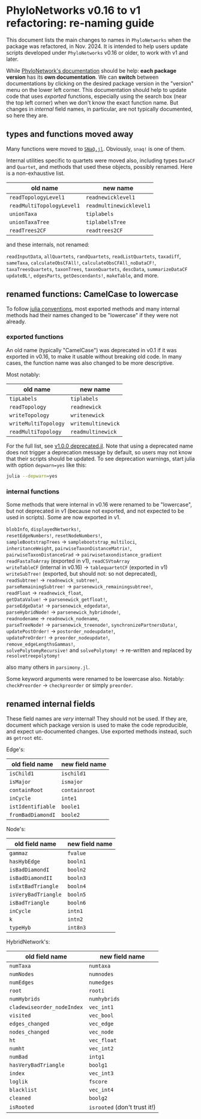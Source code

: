 # PhyloNetworks v0.16 to v1 refactoring: re-naming guide

This document lists the main changes to names in `PhyloNetworks` when
the package was refactored, in Nov. 2024.
It is intended to help users update scripts developed under `PhyloNetworks`
v0.16 or older, to work with v1 and later.

While [PhyloNetwork's documentation](https://juliaphylo.github.io/PhyloNetworks.jl/stable/)
should be help: **each package version** has its **own documentation**.
We can **switch** between documentations by clicking on the desired package version
in the "version" menu on the lower left corner.
This documentation should help to update code that uses *exported* functions,
especially using the search box (near the top left corner) when we don't know
the exact function name.
But changes in *internal* field names, in particular, are not typically documented,
so here they are.

## types and functions moved away

Many functions were moved to [`SNaQ.jl`](https://github.com/juliaphylo/SNaQ.jl).
Obviously, `snaq!` is one of them.

Internal utilities specific to quartets were moved also, including
types `DataCF` and `Quartet`, and methods that used these objects,
possibly renamed. Here is a non-exhaustive list.

| old name        | new name
| ----------------|---------
|`readTopologyLevel1`     | `readnewicklevel1`
|`readMultiTopologyLevel1`| `readmultinewicklevel1`
| `unionTaxa`     | `tiplabels`
| `unionTaxaTree` | `tiplabelsTree`
| `readTrees2CF`  | `readtrees2CF`

and these internals, not renamed:

`readInputData`,
`allQuartets`, `randQuartets`, `readListQuartets`,
`taxadiff`, `sameTaxa`,
`calculateObsCFAll!`, `calculateObsCFAll_noDataCF!`,
`taxaTreesQuartets`, `taxonTrees`, `taxonQuartets`, `descData`, `summarizeDataCF`
`updateBL!`,
`edgesParts`, `getDescendants!`, `makeTable`,
and more.

## renamed functions: CamelCase to lowercase

To follow [julia conventions](https://docs.julialang.org/en/v1/manual/style-guide/#Use-naming-conventions-consistent-with-Julia-base/),
most exported methods and many internal methods
had their names changed to be "lowercase" if they were not already.

### exported functions

An old name (typically "CamelCase") was deprecated in v0.1 if
it was exported in v0.16, to make it usable without breaking old code.
In many cases, the function name was also changed to be more descriptive.

Most notably:

old name             | new name
---------------------|---------
`tipLabels`          | `tiplabels`
`readTopology`       | `readnewick`
`writeTopology`      | `writenewick`
`writeMultiTopology` | `writemultinewick`
`readMultiTopology`  | `readmultinewick`

For the full list, see
[v1.0.0 deprecated.jl](https://github.com/JuliaPhylo/PhyloNetworks.jl/blob/v1.0.0/src/deprecated.jl).
Note that using a deprecated name does not trigger a deprecation message by default, so users may not
know that their scripts should be updated.
To see deprecation warnings, start julia with option `depwarn=yes` like this:

```sh
julia --depwarn=yes
```

### internal functions

Some methods that were internal in v0.16 were renamed to be "lowercase",
but not deprecated in v1 (because not exported, and not expected to be used in scripts).
Some are now exported in v1.

`blobInfo`, `displayedNetworks!`,  
`resetEdgeNumbers!`, `resetNodeNumbers!`,  
`sampleBootstrapTrees` → `samplebootstrap_multiloci`,  
`inheritanceWeight`,
`pairwiseTaxonDistanceMatrix!`,  
`pairwiseTaxonDistanceGrad` → `pairwisetaxondistance_gradient`  
`readFastaToArray` (exported in v1), `readCSVtoArray`  
`writeTableCF` (internal in v0.16) → `tablequartetCF` (exported in v1)  
`writeSubTree!` (exported, but should not: so not deprecated),  
`readSubtree!`           → `readnewick_subtree!`,  
`parseRemainingSubtree!` → `parsenewick_remainingsubtree!`,  
`readFloat`              → `readnewick_float`,  
`getDataValue!`          → `parsenewick_getfloat!`,  
`parseEdgeData!`         → `parsenewick_edgedata!`,  
`parseHybridNode!`       → `parsenewick_hybridnode!`,   
`readnodename`           → `readnewick_nodename`,  
`parseTreeNode!`         → `parsenewick_treenode!`,
`synchronizePartnersData!`,
`updatePostOrder!`       → `postorder_nodeupdate!`,  
`updatePreOrder!`        → `preorder_nodeupdate!`,  
`remove_edgeLengthsGammas!`,  
`solvePolytomyRecursive!` and `solvePolytomy!` → re-written and replaced by `resolvetreepolytomy!`

also many others in `parsimony.jl`.

Some keyword arguments were renamed to be lowercase also.
Notably: `checkPreorder` → `checkpreorder` or simply `preorder`.

## renamed internal fields

These field names are *very* internal! They should not be used. If they are,
document which package version is used to make the code reproducible,
and expect un-documented changes.
Use exported methods instead, such as `getroot` etc.

Edge's:

| old field name  | new field name
|-----------------|---------------
| `isChild1`      | `ischild1`
| `isMajor`       | `ismajor`
| `containRoot`   | `containroot`
| `inCycle`       | `inte1`
|`istIdentifiable`| `boole1`
|`fromBadDiamondI`| `boole2`

Node's:

| old field name  | new field name
|-----------------|---------------
| `gammaz`        | `fvalue`
| `hasHybEdge`    | `booln1`
| `isBadDiamondI` | `booln2`
| `isBadDiamondII`| `booln3`
| `isExtBadTriangle` | `booln4`
| `isVeryBadTriangle`| `booln5`
| `isBadTriangle`    | `booln6`
| `inCycle`       | `intn1`
| `k`             | `intn2`
| `typeHyb`       | `int8n3`

HybridNetwork's:

| old field name  | new field name
|-----------------|---------------
|`numTaxa`| `numtaxa`
| `numNodes`      | `numnodes`
| `numEdges`      | `numedges`
| `root`          | `rooti`
| `numHybrids`    | `numhybrids`
| `cladewiseorder_nodeIndex`| `vec_int1`
| `visited`       | `vec_bool`
| `edges_changed` | `vec_edge`
| `nodes_changed` | `vec_node`
| `ht`            | `vec_float`
| `numht`         | `vec_int2`
| `numBad`        | `intg1`
| `hasVeryBadTriangle`| `boolg1`
| `index`         | `vec_int3`
| `loglik`        | `fscore`
| `blacklist`     | `vec_int4`
| `cleaned`       | `boolg2`
| `isRooted`      | `isrooted` (don't trust it!)

